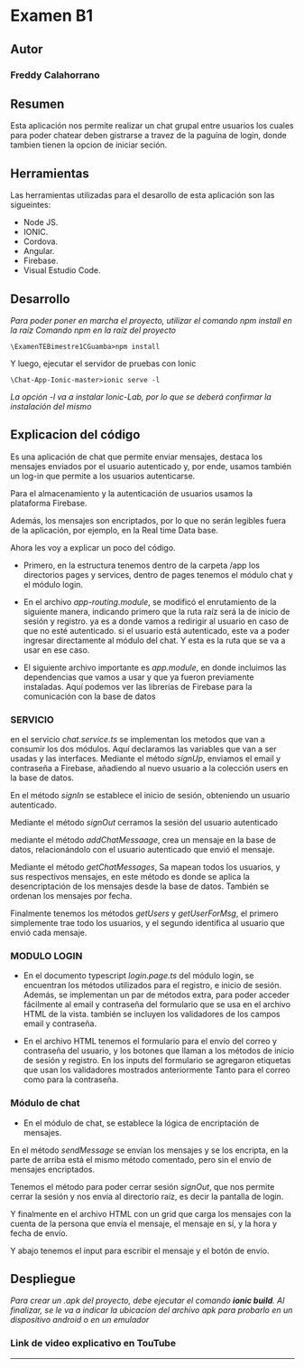 # Examen B1

## Autor

### Freddy Calahorrano 

## Resumen

Esta aplicación nos permite realizar un chat grupal entre usuarios los cuales para poder chatear deben gistrarse a travez de la paguína de login, donde tambien tienen la opcion de iniciar seción.


##  Herramientas

Las herramientas utilizadas para el desarollo de esta aplicación son las sigueintes:

* Node JS.
* IONIC.
* Cordova.
* Angular.
* Firebase.
* Visual Estudio Code.

## Desarrollo

_Para poder poner en marcha el proyecto, utilizar el comando npm install en la raíz_
_Comando npm en la raíz del proyecto_

```
\ExamenTEBimestre1CGuamba>npm install
```

Y luego, ejecutar el servidor de pruebas con Ionic

```
\Chat-App-Ionic-master>ionic serve -l
```
_La opción -l va a instalar Ionic-Lab, por lo que se deberá confirmar la instalación del mismo_

## Explicacion del código 

Es una aplicación de chat que permite enviar mensajes, destaca los mensajes enviados por el usuario autenticado y, por ende, usamos también un log-in que permite a los usuarios autenticarse.

Para el almacenamiento y la autenticación de usuarios usamos la plataforma Firebase.

Además, los mensajes son encriptados, por lo que no serán legibles fuera de la aplicación, por ejemplo, en la Real time Data base.

Ahora les voy a explicar un poco del código.

* Primero, en la estructura tenemos dentro de la carpeta /app los directorios pages y services, dentro de pages tenemos el módulo chat y el módulo login. 

* En el archivo _app-routing.module_, se modificó el enrutamiento de la siguiente manera, indicando primero que la ruta raíz será la de inicio de sesión y registro. ya es a donde vamos a redirigir al usuario en caso de que no esté autenticado.  si el usuario está autenticado, este va a poder ingresar directamente al módulo del chat.  Y esta es la ruta que se va a usar en ese caso.

* El siguiente archivo importante es _app.module_, en donde incluimos las dependencias que vamos a usar y que ya fueron previamente instaladas. Aquí podemos ver las librerías de Firebase para la comunicación con la base de datos

### SERVICIO 

en el servicio _chat.service.ts_ se implementan los metodos que van a consumir los dos módulos. Aquí declaramos las variables que van a ser usadas y las interfaces. 
Mediante el método _signUp_, enviamos el email y contraseña a Firebase, añadiendo al nuevo usuario a la colección users en la base de datos.

En el método _signIn_ se establece el inicio de sesión, obteniendo un usuario autenticado.

Mediante el método _signOut_ cerramos la sesión del usuario autenticado


mediante el método _addChatMessaage_, crea un mensaje en la base de datos, relacionándolo con el usuario autenticado que envió el mensaje.

Mediante el método _getChatMessages_, Sa mapean todos los usuarios, y sus respectivos mensajes, en este método es donde se aplica la desencriptación de los mensajes desde la base de datos. También se ordenan los mensajes por fecha.

Finalmente tenemos los métodos _getUsers_ y _getUserForMsg_, el primero simplemente trae todo los usuarios, y el segundo identifica al usuario que envió cada mensaje.


### MODULO LOGIN

* En el documento typescript _login.page.ts_ del módulo login, se encuentran los métodos utilizados para el registro, e inicio de sesión. Además, se implementan un par de métodos extra, para poder acceder fácilmente al email y contraseña del formulario que se usa en el archivo HTML de la vista. también se incluyen los validadores de los campos email y contraseña.

* En el archivo HTML tenemos el formulario para el envío del correo y contraseña del usuario, y los botones que llaman a los métodos de inicio de sesión y registro. En los inputs del formulario se agregaron etiquetas que usan los validadores mostrados anteriormente Tanto para el correo como para la contraseña. 

### Módulo de chat

* En el módulo de chat, se establece la lógica de encriptación de mensajes. 

En el método _sendMessage_ se envían los mensajes y se los encripta, en la parte de arriba está el mismo método comentado, pero sin el envío de mensajes encriptados.

Tenemos el método para poder cerrar sesión _signOut_, que nos permite cerrar la sesión y nos envía al directorio raíz, es decir la pantalla de login.


Y finalmente en el archivo HTML con un grid que carga los mensajes con la cuenta de la persona que envía el mensaje, el mensaje en sí, y la hora y fecha de envío.                   
  
Y abajo tenemos el input para escribir el mensaje y el botón de envío.

## Despliegue 

_Para crear un .apk del proyecto, debe ejecutar el comando **ionic build**. Al finalizar, se le va a indicar la ubicacion del archivo apk para probarlo en un dispositivo android o en un emulador_


### Link de video explicativo en TouTube

------------
